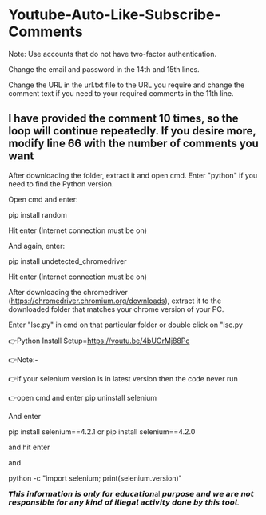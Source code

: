 # Youtube-Auto-Like-Subscribe-Comments

Note: Use accounts that do not have two-factor authentication.

Change the email and password in the 14th and 15th lines.

Change the URL in the url.txt file to the URL you require and change the comment text if you need to your required comments in the 11th line.

## I have provided the comment 10 times, so the loop will continue repeatedly. If you desire more, modify line 66 with the number of comments you want

After downloading the folder, extract it and open cmd. Enter "python" if you need to find the Python version.

Open cmd and enter:

pip install random

Hit enter (Internet connection must be on)

And again, enter:

pip install undetected_chromedriver

Hit enter (Internet connection must be on)

After downloading the chromedriver (https://chromedriver.chromium.org/downloads), extract it to the downloaded folder that matches your chrome version of your PC.

Enter "lsc.py" in cmd on that particular folder or double click on "lsc.py

👉Python Install Setup=https://youtu.be/4bUOrMj88Pc

👉Note:-

👉if your selenium version is in latest version then the code never run

👉open cmd and enter pip uninstall selenium

And enter

pip install selenium==4.2.1 or pip install selenium==4.2.0

and hit enter

and

python -c "import selenium; print(selenium.version)"

𝙏𝙝𝙞𝙨 𝙞𝙣𝙛𝙤𝙧𝙢𝙖𝙩𝙞𝙤𝙣 𝙞𝙨 𝙤𝙣𝙡𝙮 𝙛𝙤𝙧 𝙚𝙙𝙪𝙘𝙖𝙩𝙞𝙤𝙣al 𝙥𝙪𝙧𝙥𝙤𝙨𝙚 𝙖𝙣𝙙 𝙬𝙚 𝙖𝙧𝙚 𝙣𝙤𝙩 𝙧𝙚𝙨𝙥𝙤𝙣𝙨𝙞𝙗𝙡𝙚 𝙛𝙤𝙧 𝙖𝙣𝙮 𝙠𝙞𝙣𝙙 𝙤𝙛 𝙞𝙡𝙡𝙚𝙜𝙖𝙡 𝙖𝙘𝙩𝙞𝙫𝙞𝙩𝙮 𝙙𝙤𝙣𝙚 𝙗𝙮 𝙩𝙝𝙞𝙨 𝙩𝙤𝙤𝙡.
